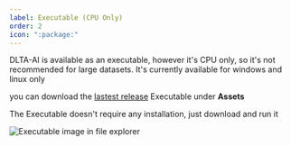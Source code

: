 ```yaml
---
label: Executable (CPU Only) 
order: 2
icon: ":package:"
---
```

DLTA-AI is available as an executable, however it's CPU only, so it's not recommended for large datasets. It's currently available for windows and linux only

you can download the [lastest release](https://github.com/0ssamaak0/DLTA-AI/releases) Executable under **Assets** 

The Executable doesn't require any installation, just download and run it

![Executable image in file explorer]()